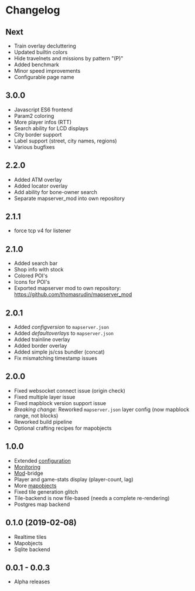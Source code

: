 
# Changelog

## Next

* Train overlay decluttering
* Updated builtin colors
* Hide travelnets and missions by pattern "(P)"
* Added benchmark
* Minor speed improvements
* Configurable page name

## 3.0.0

* Javascript ES6 frontend
* Param2 coloring
* More player infos (RTT)
* Search ability for LCD displays
* City border support
* Label support (street, city names, regions)
* Various bugfixes

## 2.2.0

* Added ATM overlay
* Added locator overlay
* Add ability for bone-owner search
* Separate mapserver_mod into own repository

## 2.1.1

* force tcp v4 for listener

## 2.1.0

* Added search bar
* Shop info with stock
* Colored POI's
* Icons for POI's
* Exported mapserver mod to own repository: https://github.com/thomasrudin/mapserver_mod

## 2.0.1
* Added *configversion* to `mapserver.json`
* Added *defaultoverlays* to `mapserver.json`
* Added trainline overlay
* Added border overlay
* Added simple js/css bundler (concat)
* Fix mismatching timestamp issues

## 2.0.0
* Fixed websocket connect issue (origin check)
* Fixed multiple layer issue
* Fixed mapblock version support issue
* *Breaking change:* Reworked `mapserver.json` layer config (now mapblock range, not blocks)
* Reworked build pipeline
* Optional crafting recipes for mapobjects

## 1.0.0
* Extended [configuration](config.md)
* [Monitoring](prometheus.md)
* [Mod](mod.md)-bridge
* Player and game-stats display (player-count, lag)
* More [mapobjects](mapobjects.md)
* Fixed tile generation glitch
* Tile-backend is now file-based (needs a complete re-rendering)
* Postgres map backend

## 0.1.0 (2019-02-08)
* Realtime tiles
* Mapobjects
* Sqlite backend

## 0.0.1 - 0.0.3
* Alpha releases
